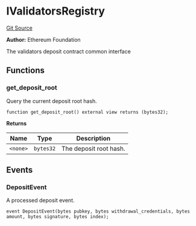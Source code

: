 # IValidatorsRegistry
[Git Source](https://github.com/stakewise/v3-core/blob/c4059a64871829ca60ea58f054baf8eb13d3572a/contracts/interfaces/IValidatorsRegistry.sol)

**Author:**
Ethereum Foundation

The validators deposit contract common interface


## Functions
### get_deposit_root

Query the current deposit root hash.


```solidity
function get_deposit_root() external view returns (bytes32);
```
**Returns**

|Name|Type|Description|
|----|----|-----------|
|`<none>`|`bytes32`|The deposit root hash.|


## Events
### DepositEvent
A processed deposit event.


```solidity
event DepositEvent(bytes pubkey, bytes withdrawal_credentials, bytes amount, bytes signature, bytes index);
```

